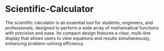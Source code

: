 # Scientific-Calculator
The scientific calculator is an essential tool for students, engineers, and professionals, designed to perform a wide array of mathematical functions with precision and ease. Its compact design features a clear, multi-line display that allows users to view equations and results simultaneously, enhancing problem-solving efficiency.
